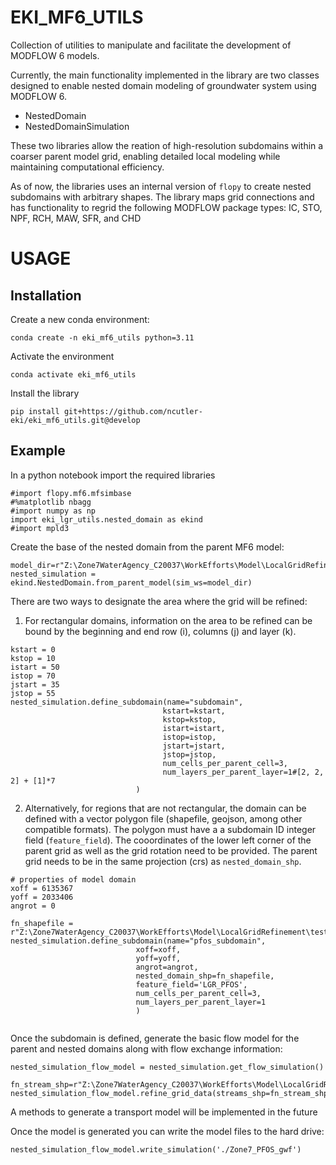 
EKI_MF6_UTILS
=============

Collection of utilities to manipulate and facilitate the development of MODFLOW 6 models. 

Currently, the main functionality implemented in the library are two classes  designed to enable nested domain modeling of groundwater system using MODFLOW 6.

* NestedDomain
* NestedDomainSimulation 

These two libraries allow the reation of high-resolution subdomains within a coarser parent model grid, enabling detailed local modeling while maintaining computational efficiency.

As of now, the libraries uses an internal version of `flopy` to create nested subdomains with arbitrary shapes. The library maps grid connections and has functionality
to regrid the following MODFLOW package types: IC, STO, NPF, RCH, MAW, SFR, and CHD


USAGE
=====

Installation
------------

Create a new conda environment:

```conda create -n eki_mf6_utils python=3.11```

Activate the environment 

```conda activate eki_mf6_utils```

Install the library

```pip install git+https://github.com/ncutler-eki/eki_mf6_utils.git@develop ```


Example 
--------

In a python notebook import the required libraries

```angular2html
#import flopy.mf6.mfsimbase
#%matplotlib nbagg
#import numpy as np
import eki_lgr_utils.nested_domain as ekind
#import mpld3
```

Create the base of the nested domain from the parent MF6 model:   

```
model_dir=r"Z:\Zone7WaterAgency_C20037\WorkEfforts\Model\LocalGridRefinement\test_lgr_model\gwf_PackageTest11"
nested_simulation = ekind.NestedDomain.from_parent_model(sim_ws=model_dir)
```

There are two ways to designate the area where the grid will be refined: 

1. For rectangular domains, information on the area to be refined can be bound
by the beginning and end row (i), columns (j) and layer (k). 

```angular2html
kstart = 0
kstop = 10
istart = 50
istop = 70
jstart = 35
jstop = 55
nested_simulation.define_subdomain(name="subdomain",
                                  kstart=kstart,
                                  kstop=kstop,
                                  istart=istart,
                                  istop=istop,
                                  jstart=jstart,
                                  jstop=jstop,
                                  num_cells_per_parent_cell=3,
                                  num_layers_per_parent_layer=1#[2, 2, 2] + [1]*7
                            )
```

2. Alternatively, for regions that are not rectangular, the domain can be defined with 
a vector polygon file (shapefile, geojson, among other compatible formats). The polygon must have a
a subdomain ID integer field (`feature_field`). The cooordinates of the lower left corner of the 
parent grid as well as the grid rotation need to be provided. The parent grid needs to be in the same projection (crs) 
as `nested_domain_shp`.


```angular2html
# properties of model domain
xoff = 6135367
yoff = 2033406
angrot = 0

fn_shapefile = r"Z:\Zone7WaterAgency_C20037\WorkEfforts\Model\LocalGridRefinement\test_lgr_model\shapefiles\pfos_area_polygon.shp"
nested_simulation.define_subdomain(name="pfos_subdomain",
                            xoff=xoff, 
                            yoff=yoff,                             
                            angrot=angrot,
                            nested_domain_shp=fn_shapefile,
                            feature_field='LGR_PFOS',
                            num_cells_per_parent_cell=3,
                            num_layers_per_parent_layer=1
                            )
        
```

Once the subdomain is defined, generate the basic flow model for the parent and nested domains along with flow exchange
information:


```angular2html
nested_simulation_flow_model = nested_simulation.get_flow_simulation()
```

```angular2html
fn_stream_shp=r"Z:\Zone7WaterAgency_C20037\WorkEfforts\Model\LocalGridRefinement\test_lgr_model\shapefiles\SFR_reaches_final_v2.shp"
nested_simulation_flow_model.refine_grid_data(streams_shp=fn_stream_shp)
```


A methods to generate a transport model will be implemented in the future

Once the model is generated you can write the model files to the hard drive:

```angular2html
nested_simulation_flow_model.write_simulation('./Zone7_PFOS_gwf')
```
